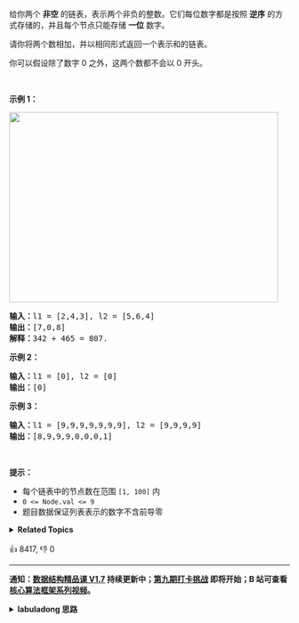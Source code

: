 <p>给你两个 <strong>非空</strong> 的链表，表示两个非负的整数。它们每位数字都是按照 <strong>逆序</strong> 的方式存储的，并且每个节点只能存储 <strong>一位</strong> 数字。</p>

<p>请你将两个数相加，并以相同形式返回一个表示和的链表。</p>

<p>你可以假设除了数字 0 之外，这两个数都不会以 0 开头。</p>

<p> </p>

<p><strong>示例 1：</strong></p>
<img alt="" src="https://assets.leetcode-cn.com/aliyun-lc-upload/uploads/2021/01/02/addtwonumber1.jpg" style="width: 483px; height: 342px;" />
<pre>
<strong>输入：</strong>l1 = [2,4,3], l2 = [5,6,4]
<strong>输出：</strong>[7,0,8]
<strong>解释：</strong>342 + 465 = 807.
</pre>

<p><strong>示例 2：</strong></p>

<pre>
<strong>输入：</strong>l1 = [0], l2 = [0]
<strong>输出：</strong>[0]
</pre>

<p><strong>示例 3：</strong></p>

<pre>
<strong>输入：</strong>l1 = [9,9,9,9,9,9,9], l2 = [9,9,9,9]
<strong>输出：</strong>[8,9,9,9,0,0,0,1]
</pre>

<p> </p>

<p><strong>提示：</strong></p>

<ul>
	<li>每个链表中的节点数在范围 <code>[1, 100]</code> 内</li>
	<li><code>0 <= Node.val <= 9</code></li>
	<li>题目数据保证列表表示的数字不含前导零</li>
</ul>
<details><summary><strong>Related Topics</strong></summary>递归 | 链表 | 数学</details><br>

<div>👍 8417, 👎 0</div>

<div id="labuladong"><hr>

**通知：[数据结构精品课 V1.7](https://aep.h5.xeknow.com/s/1XJHEO) 持续更新中；[第九期打卡挑战](https://aep.h5.xeknow.com/s/3SlWbp) 即将开始；B 站可查看 [核心算法框架系列视频](https://space.bilibili.com/14089380/channel/series)。**

<details><summary><strong>labuladong 思路</strong></summary>

## 基本思路

逆序存储很友好了，直接遍历链表就是从个位开始的，符合我们计算加法的习惯顺序。如果是正序存储，那倒要费点脑筋了。

这道题主要考察 [链表双指针技巧](https://labuladong.github.io/article/fname.html?fname=链表技巧) 和加法运算过程中对进位的处理。

**代码中还用到一个链表的算法题中是很常见的「虚拟头结点」技巧，也就是 `dummy` 节点**。你可以试试，如果不使用 `dummy` 虚拟节点，代码会稍显复杂，而有了 `dummy` 节点这个占位符，可以避免处理初始的空指针情况，降低代码的复杂性。

**标签：[数据结构](https://mp.weixin.qq.com/mp/appmsgalbum?__biz=MzAxODQxMDM0Mw==&action=getalbum&album_id=1318892385270808576)，[链表双指针](https://mp.weixin.qq.com/mp/appmsgalbum?__biz=MzAxODQxMDM0Mw==&action=getalbum&album_id=2120596033251475465)**

## 解法代码

```java
class Solution {
    public ListNode addTwoNumbers(ListNode l1, ListNode l2) {
        // 在两条链表上的指针
        ListNode p1 = l1, p2 = l2;
        // 虚拟头结点（构建新链表时的常用技巧）
        ListNode dummy = new ListNode(-1);
        // 指针 p 负责构建新链表
        ListNode p = dummy;
        // 记录进位
        int carry = 0;
        // 开始执行加法，两条链表走完且没有进位时才能结束循环
        while (p1 != null || p2 != null || carry > 0) {
            // 先加上上次的进位
            int val = carry;
            if (p1 != null) {
                val += p1.val;
                p1 = p1.next;
            }
            if (p2 != null) {
                val += p2.val;
                p2 = p2.next;
            }
            // 处理进位情况
            carry = val / 10;
            val = val % 10;
            // 构建新节点
            p.next = new ListNode(val);
            p = p.next;
        }
        // 返回结果链表的头结点（去除虚拟头结点）
        return dummy.next;
    }
}
```

</details>
</div>



